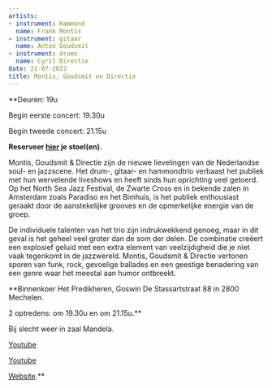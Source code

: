 ```yaml
---
artists:
- instrument: Hammond
  name: Frank Montis
- instrument: gitaar
  name: Anton Goudsmit
- instrument: drums
  name: Cyril Directie
date: 22-07-2022
title: Montis, Goudsmit en Directie
---
```

**Deuren: 19u 

Begin eerste concert: 19.30u 

Begin tweede concert: 21.15u 

**Reserveer [hier](https://ticketshop.ticketmatic.com/mechelen/jazzzolder) je stoel(en).** 

Montis, Goudsmit & Directie zijn de nieuwe lievelingen van de Nederlandse soul- en jazzscene. Het drum-, gitaar- en 
hammondtrio verbaast het publiek met hun wervelende liveshows en heeft sinds hun oprichting veel getoerd. Op 
het North Sea Jazz Festival, de Zwarte Cross en in bekende zalen in Amsterdam zoals Paradiso en het Bimhuis, is het publiek 
enthousiast geraakt door de aanstekelijke grooves en de opmerkelijke energie van de groep. 

De individuele talenten van het trio zijn indrukwekkend genoeg, maar in dit geval is het geheel veel groter dan 
de som der delen. De combinatie creëert een explosief geluid met een extra element van veelzijdigheid die je niet 
vaak tegenkomt in de jazzwereld. Montis, Goudsmit & Directie vertonen sporen van funk, rock, gevoelige ballades en 
een geestige benadering van een genre waar het meestal aan humor ontbreekt.

**Binnenkoer Het Predikheren, Goswin De Stassartstraat 88 in 2800 Mechelen. 

2 optredens: om 19.30u en om 21.15u.** 

Bij slecht weer in zaal Mandela. 

[Youtube](https://www.youtube.com/watch?v=RVq4QbATrOI&t=1s) 

[Youtube](https://www.youtube.com/watch?v=6WxRXPJJpSE&t=1s) 

[Website](https://www.montisgoudsmitdirectie.com/).**